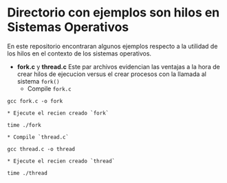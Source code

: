 Directorio con ejemplos son hilos en Sistemas Operativos
========================================================

En este repositorio encontraran algunos ejemplos respecto a la utilidad de los hilos en el contexto de los sistemas operativos.

* **fork.c** y **thread.c** Este par archivos evidencian las ventajas a la hora de crear hilos de ejecucion versus el crear procesos con la llamada al sistema `fork()`
	* Compile `fork.c`
```
gcc fork.c -o fork
```

	* Ejecute el recien creado `fork`

```
time ./fork
```

	* Compile `thread.c`

```
gcc thread.c -o thread
```

	* Ejecute el recien creado `thread`

```
time ./thread
```


